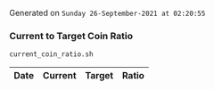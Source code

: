 Generated on `Sunday 26-September-2021 at 02:20:55`

### Current to Target Coin Ratio
`current_coin_ratio.sh`

Date|Current|Target|Ratio
---|---|---|---
